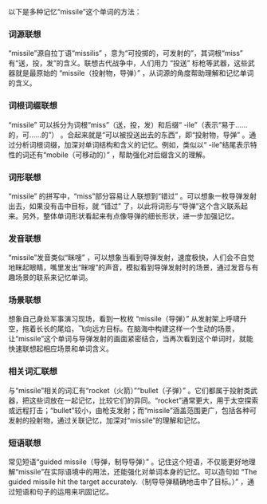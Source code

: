 以下是多种记忆“missile”这个单词的方法：

### 词源联想
“missile”源自拉丁语“missilis” ，意为“可投掷的，可发射的”，其词根“miss” 有“送，投，发”的含义。联想古代战争中，人们用力 “投送” 标枪等武器，这些武器就是最原始的 “missile（投射物，导弹）” ，从词源的角度帮助理解和记忆单词的含义。

### 词根词缀联想
“missile” 可以拆分为词根“miss”（送，投，发）和后缀“ -ile”（表示“易于……的，可……的”） 。合起来就是“可以被投送出去的东西”，即“投射物，导弹” 。通过分析词根词缀，加深对单词结构和含义的记忆。例如，类似以“ -ile”结尾表示特性的词还有“mobile（可移动的）” ，帮助强化对后缀含义的理解。

### 词形联想
“missile” 的拼写中，“miss”部分容易让人联想到“错过” 。可以想象一枚导弹发射出去，如果没有击中目标，就 “错过” 了，以此将词形与“导弹”这个含义联系起来。另外，整体单词形状看起来有点像导弹的细长形状，进一步加强记忆。

### 发音联想
“missile”发音类似“眯嗖” ，可以想象当看到导弹发射，速度极快，人们会不自觉地眯起眼睛，嘴里发出“眯嗖”的声音，模拟看到导弹发射时的场景，通过发音与有趣场景的联系来记忆单词。

### 场景联想
想象自己身处军事演习现场，看到一枚枚 “missile（导弹）” 从发射架上呼啸升空，拖着长长的尾焰，飞向远方目标。在脑海中构建这样一个生动的场景，让“missile”这个单词与导弹发射的画面紧密结合，当再次看到这个单词时，就能快速联想起相应场景和单词含义。

### 相关词汇联想
与“missile”相关的词汇有“rocket（火箭）”“bullet（子弹）” 。它们都属于投射类武器，把这些词放在一起记忆，比较它们的异同。“rocket”通常更大，用于太空探索或远程打击；“bullet”较小，由枪支发射；而“missile”涵盖范围更广，包括各种可发射的投射物，通过关联记忆，加深对“missile”的理解和记忆。

### 短语联想
常见短语“guided missile（导弹，制导导弹）” 。记住这个短语，不仅能更好地理解“missile”在实际语境中的用法，还能强化对单词本身的记忆。可以造句如 “The guided missile hit the target accurately.（制导导弹精确地击中了目标。）” ，通过短语和句子的运用来巩固记忆。 